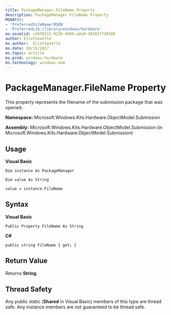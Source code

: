 ```yaml
---
title: PackageManager.FileName Property
description: PackageManager.FileName Property
MSHAttr:
- 'PreferredSiteName:MSDN'
- 'PreferredLib:/library/windows/hardware'
ms.assetid: cddf8211-923b-4b04-a2e0-d82817fd5588
author: EliotSeattle
ms.author:  EliotSeattle
ms.date: 10/15/2017
ms.topic: article
ms.prod: windows-hardware
ms.technology: windows-oem
---
```


# PackageManager.FileName Property


This property represents the filename of the submission package that was opened.

**Namespace:** Microsoft.Windows.Kits.Hardware.ObjectModel.Submission

**Assembly:** Microsoft.Windows.Kits.Hardware.ObjectModel.Submission (in Microsoft.Windows.Kits.Hardware.ObjectModel.Submission)

## <span id="Usage"></span><span id="usage"></span><span id="USAGE"></span>Usage


**Visual Basic**

`Dim instance As PackageManager`

`Dim value As String`

`value = instance.FileName`

## <span id="Syntax"></span><span id="syntax"></span><span id="SYNTAX"></span>Syntax


**Visual Basic**

`Public Property FileName As String`

**C#**

`public string FileName { get; }`

## <span id="Return_Value"></span><span id="return_value"></span><span id="RETURN_VALUE"></span>Return Value


Returns **String**.

## <span id="Thread_Safety"></span><span id="thread_safety"></span><span id="THREAD_SAFETY"></span>Thread Safety


Any public static (**Shared** in Visual Basic) members of this type are thread safe. Any instance members are not guaranteed to be thread safe.

 

 






